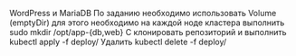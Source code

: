 WordPress и MariaDB
По заданию необходимо использовать Volume (emptyDir) для этого необходимо на каждой ноде кластера выполнить sudo mkdir /opt/app-{db,web}
С клонировать репозиторий и выполнить kubectl apply -f deploy/
Удалить kubectl delete -f deploy/

